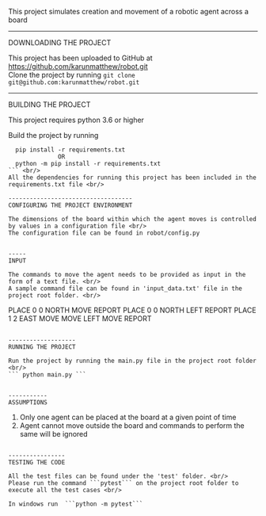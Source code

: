 

This project simulates creation and movement of a robotic agent across a board <br/>

-----------------------
DOWNLOADING THE PROJECT

This project has been uploaded to GitHub at https://github.com/karunmatthew/robot.git <br/>
Clone the project by running ```git clone git@github.com:karunmatthew/robot.git``` <br/>

--------------------
BUILDING THE PROJECT

This project requires python 3.6 or higher

Build the project by running 
```
  pip install -r requirements.txt
              OR
  python -m pip install -r requirements.txt
``` <br/>
All the dependencies for running this project has been included in the requirements.txt file <br/>

-----------------------------------
CONFIGURING THE PROJECT ENVIRONMENT

The dimensions of the board within which the agent moves is controlled by values in a configuration file <br/>
The configuration file can be found in robot/config.py


-----
INPUT

The commands to move the agent needs to be provided as input in the form of a text file. <br/>
A sample command file can be found in 'input_data.txt' file in the project root folder. <br/>
```
PLACE 0 0 NORTH
MOVE
REPORT
PLACE 0 0 NORTH
LEFT
REPORT
PLACE 1 2 EAST
MOVE
MOVE
LEFT
MOVE
REPORT
```

-------------------
RUNNING THE PROJECT

Run the project by running the main.py file in the project root folder <br/>
``` python main.py ```


-----------
ASSUMPTIONS
```
1. Only one agent can be placed at the board at a given point of time
2. Agent cannot move outside the board and commands to perform the same will be ignored
```

----------------
TESTING THE CODE

All the test files can be found under the 'test' folder. <br/>
Please run the command ```pytest``` on the project root folder to execute all the test cases <br/>

In windows run  ```python -m pytest```
